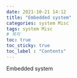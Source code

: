 ```yaml
---
date: 2021-10-21 14:12
title: "Embedded system"
categories: system Misc
tags: system Misc
# 목차
toc: true  
toc_sticky: true 
toc_label : "Contents"
---
```


Embedded system

